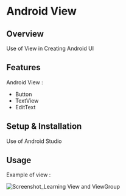 # Android View

## Overview
Use of View in Creating Android UI

## Features
Android View :
- Button
- TextView
- EditText

## Setup & Installation 
Use of Android Studio

## Usage
Example of view :

![Screenshot_Learning View and ViewGroup](https://user-images.githubusercontent.com/56164259/68088598-59b20f80-fe93-11e9-852d-100761101929.png)
